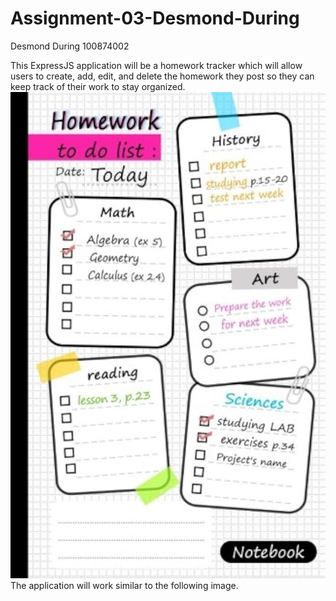 # Assignment-03-Desmond-During

Desmond During 100874002

This ExpressJS application will be a homework tracker which will allow users to create, add, edit, and delete the homework
they post so they can keep track of their work to stay organized.![Image of a homework to do list.](to_do_list.png) The
application will work similar to the following image.
